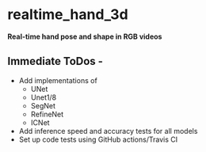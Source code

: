 # realtime_hand_3d

<b>Real-time hand pose and shape in RGB videos</b>

## Immediate ToDos -

- Add implementations of
    - UNet
    - Unet1/8
    - SegNet
    - RefineNet
    - ICNet
- Add inference speed and accuracy tests for all models
- Set up code tests using GitHub actions/Travis CI 
